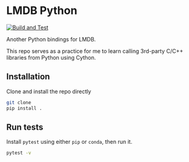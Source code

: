 # LMDB Python

[![Build and Test](https://github.com/gau-nernst/lmdb-python/actions/workflows/build.yaml/badge.svg)](https://github.com/gau-nernst/lmdb-python/actions/workflows/build.yaml)

Another Python bindings for LMDB.

This repo serves as a practice for me to learn calling 3rd-party C/C++ libraries from Python using Cython.

## Installation

Clone and install the repo directly

```bash
git clone 
pip install .
```

## Run tests

Install `pytest` using either `pip` or `conda`, then run it.

```bash
pytest -v
```
